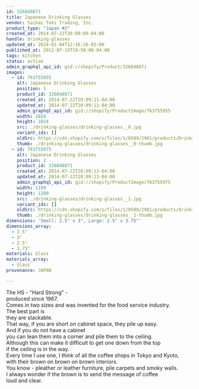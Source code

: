 ```yaml
---
id: 326848871
title: Japanese Drinking Glasses
vendor: Saikai Toki Trading, Inc.
product_type: "Japan #2"
created_at: 2014-07-22T20:09:09-04:00
handle: drinking-glasses
updated_at: 2024-01-04T12:16:26-05:00
published_at: 2012-07-15T19:50:00-04:00
tags: kitchen
status: active
admin_graphql_api_id: gid://shopify/Product/326848871
images:
  - id: 763755955
    alt: Japanese Drinking Glasses
    position: 1
    product_id: 326848871
    created_at: 2014-07-22T20:09:11-04:00
    updated_at: 2014-07-22T20:09:11-04:00
    admin_graphql_api_id: gid://shopify/ProductImage/763755955
    width: 1024
    height: 1024
    src: ./drinking-glasses/drinking-glasses__0.jpg
    variant_ids: []
    oldSrc: https://cdn.shopify.com/s/files/1/0589/2901/products/Drinking_Glasses_Small.jpeg?v=1406074151
    thumb: ./drinking-glasses/drinking-glasses__0-thumb.jpg
  - id: 763755975
    alt: Japanese Drinking Glasses
    position: 2
    product_id: 326848871
    created_at: 2014-07-22T20:09:13-04:00
    updated_at: 2014-07-22T20:09:13-04:00
    admin_graphql_api_id: gid://shopify/ProductImage/763755975
    width: 1199
    height: 1200
    src: ./drinking-glasses/drinking-glasses__1.jpg
    variant_ids: []
    oldSrc: https://cdn.shopify.com/s/files/1/0589/2901/products/drinkinglarge.jpeg?v=1406074153
    thumb: ./drinking-glasses/drinking-glasses__1-thumb.jpg
dimensions: 'Small: 2.5" x 3", Large: 2.5" x 3.75"'
dimensions_array:
  - 2.5"
  - 3"
  - 2.5"
  - 3.75"
materials: Glass
materials_array:
  - Glass
provenance: JAPAN

---
```


The HS - "Hard Strong" -  
produced since 1967.  
Comes in two sizes and was invented for the food service industry.  
The best part is  
they are stackable.  
That way, if you are short on cabinet space, they pile up easy.  
And if you do not have a cabinet  
you can lean them into a corner and pile them to the ceiling.  
Although this can make it difficult to get one down from the top  
if the ceiling is in the way.  
Every time I use one, I think of all the coffee shops in Tokyo and Kyoto,  
with their brown on brown on brown interiors.  
You know - pleather or leather furniture, pile carpets and smoky walls.  
I always wonder if the brown is to send the message of coffee  
loud and clear.